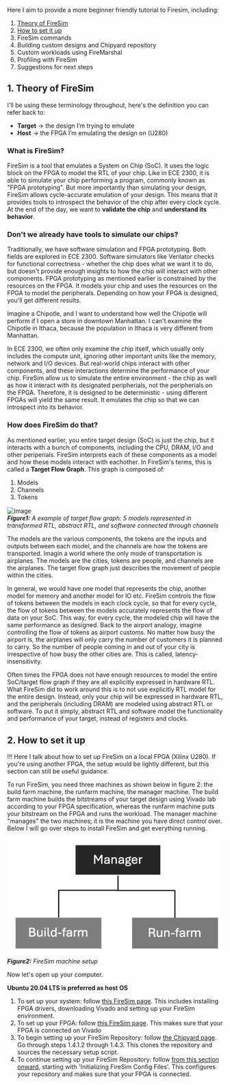 Here I aim to provide a more beginner friendly tutorial to Firesim, including:
1. [Theory of FireSim](https://github.com/AnjelicaB/FireSim/blob/main/Docs.md#L10)
2. [How to set it up](https://github.com/AnjelicaB/FireSim/blob/main/Docs.md#L44)
3. FireSim commands
4. Building custom designs and Chipyard repository
5. Custom workloads using FireMarshal
6. Profiling with FireSim
7. Suggestions for next steps

## 1. Theory of FireSim

I'll be using these terminology throughout, here's the definition you can refer back to: 
- **Target** → the design I’m trying to emulate
- **Host** → the FPGA I’m emulating the design on (U280)

### What is FireSim?

FireSim is a tool that emulates a System on Chip (SoC). It uses the logic block on the FPGA to model the RTL of your chip. Like in ECE 2300, it is able to simulate your chip performing a program, commonly known as "FPGA prototyping". But more importantly than simulating your design, FireSim allows cycle-accurate emulation of your design. This means that it provides tools to introspect the behavior of the chip after every clock cycle. At the end of the day, we want to **validate the chip** and **understand its behavior**.

### Don't we already have tools to simulate our chips?

Traditionally, we have software simulation and FPGA prototyping. Both fields are explored in ECE 2300. Software simulators like Verilator checks for functional correctness - whether the chip does what we want it to do, but doesn't provide enough insights to how the chip will interact with other components. FPGA prototyping as mentioned earlier is constrained by the resources on the FPGA. It models your chip and uses the resources on the FPGA to model the peripherals. Depending on how your FPGA is designed, you'll get different results. 

Imagine a Chipotle, and I want to understand how well the Chipotle will perform if I open a store in downtown Manhattan. I can't examine the Chipotle in Ithaca, because the population in Ithaca is very different from Manhattan.

In ECE 2300, we often only examine the chip itself, which usually only includes the compute unit, ignoring other important units like the memory, network and I/O devices. But real-world chips interact with other components, and these interactions determine the performance of your chip. FireSim allow us to simulate the entire environment - the chip as well as how it interact with its designated peripherials, not the peripherials on the FPGA. Therefore, it is designed to be deterministic - using different FPGAs will yield the same result. It emulates the chip so that we can introspect into its behavior.

### How does FireSim do that?

As mentioned earlier, you entire target design (SoC) is just the chip, but it interacts with a bunch of components, including the CPU, DRAM, I/O and other periperials. FireSim interprets each of these components as a model and how these models interact with eachother. In FireSim's terms, this is called a **Target Flow Graph**. This graph is composed of:
1. Models
2. Channels
3. Tokens

<img width="653" alt="image" align="center" src="https://github.com/user-attachments/assets/67e79f95-9728-43de-a4f1-34d1d2be3e0d"> <br/>
<em> **Figure1:** A example of target flow graph: 5 models represented in transformed RTL, abstract RTL, and software connected through channels </em>

The models are the various components, the tokens are the inputs and outputs between each model, and the channels are how the tokens are transported. Imagin a world where the only mode of transportation is airplanes. The models are the cities, tokens are people, and channels are the airplanes. The target flow graph just describes the movement of people within the cities.

In general, we would have one model that represents the chip, another model for memory and another model for IO etc. FireSim controls the flow of tokens between the models in each clock cycle, so that for every cycle, the flow of tokens between the models accurately represents the flow of data on your SoC. This way, for every cycle, the modeled chip will have the same performance as designed. Back to the airport analogy, imagine controlling the flow of tokens as airport customs. No matter how busy the airport is, the airplanes will only carry the number of customers it is planned to carry. So the number of people coming in and out of your city is irrespective of how busy the other cities are. This is called, latency-insensitivity.

Often times the FPGA does not have enough resources to model the entire SoC/target flow graph if they are all explicitly expressed in hardware RTL. What FireSim did to work around this is to not use explicitly RTL model for the entire design. Instead, only your chip will be expressed in hardware RTL, and the peripherals (including DRAM) are modeled using abstract RTL or software. To put it simply, abstract RTL and software model the functionality and performance of your target, instead of registers and clocks. 

## 2. How to set it up

!!! Here I talk about how to set up FireSim on a local FPGA (Xilinx U280). If you're using another FPGA, the setup would be lightly different, but this section can still be useful guidance.

To run FireSim, you need three machines as shown below in figure 2: the build farm machine, the runfarm machine, the manager machine. The build farm machine builds the bitstreams of your target design using Vivado lab according to your FPGA specification, whereas the runfarm machine puts your bitstream on the FPGA and runs the workload. The manager machine "manages" the two machines; it is the machine you have direct control over. Below I will go over steps to install FireSim and get everything running.

![Firesim manager image](FireSim-manager-image.png) <br/>
<em> **Figure2:** FireSim machine setup </em>

Now let's open up your computer.

**Ubuntu 20.04 LTS is preferred as host OS**

1. To set up your system: follow [this FireSim page](https://docs.fires.im/en/latest/Local-FPGA-Initial-Setup.html). This includes installing FPGA drivers, downloading Vivado and setting up your FireSim environment.
2. To set up your FPGA: follow [this FireSim page](https://docs.fires.im/en/latest/Getting-Started-Guides/On-Premises-FPGA-Getting-Started/Initial-Setup/Xilinx-Alveo-U280.html). This makes sure that your FPGA is connected on Vivado
3. To begin setting up your FireSim Repository: follow [the Chipyard page](https://chipyard.readthedocs.io/en/stable/Chipyard-Basics/Initial-Repo-Setup.html#initial-repository-setup). Go through steps 1.4.1.2 through 1.4.3. This clones the repository and sources the necessary setup script.
4. To continue setting up your FireSim Repository: follow [from this section onward](https://docs.fires.im/en/latest/Getting-Started-Guides/On-Premises-FPGA-Getting-Started/Repo-Setup/Xilinx-Alveo-U280.html#initializing-firesim-config-files), starting with 'Initializing FireSim Config Files'. This configures your repository and makes sure that your FPGA is connected.

